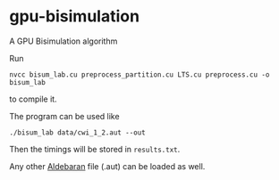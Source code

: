 # gpu-bisimulation
A GPU Bisimulation algorithm

Run 
```
nvcc bisum_lab.cu preprocess_partition.cu LTS.cu preprocess.cu -o bisum_lab
```
to compile it.

The program can be used like
```
./bisum_lab data/cwi_1_2.aut --out
```
Then the timings will be stored in `results.txt`.

Any other [Aldebaran](https://cadp.inria.fr/man/aldebaran.html) file (.aut) can be loaded as well.